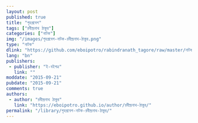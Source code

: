 ```yaml
---
layout: post
published: true
title: "গৃহপ্রবেশ"
tags: ["রবীন্দ্রনাথ ঠাকুর"]
categories: ["নাটক"]
img: "/images/গৃহপ্রবেশ-নাটক-রবীন্দ্রনাথ-ঠাকুর.png"
type: "নাটক"
dlink: "https://github.com/eboipotro/rabindranath_tagore/raw/master/নাটক/গৃহপ্রবেশ.epub"
lang: "bn"
publishers: 
 - publisher: "ই-বইপত্র"
   link: ""
moddate: "2015-09-21"
pubdate: "2015-09-21"
comments: true
authors: 
 - author: "রবীন্দ্রনাথ ঠাকুর"
   link: "https://eboipotro.github.io/author/রবীন্দ্রনাথ-ঠাকুর/"
permalink: "/library/গৃহপ্রবেশ-নাটক-রবীন্দ্রনাথ-ঠাকুর/"
---
```


